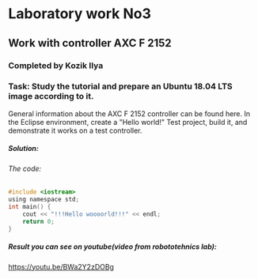 # Laboratory work No3
## Work with controller AXC F 2152
### Completed by Kozik Ilya
### Task: Study the tutorial and prepare an Ubuntu 18.04 LTS image according to it. 
General information about the AXC F 2152 controller can be found here.
In the Eclipse environment, create a "Hello world!" Test project, build it,
and demonstrate it works on a test controller.

##### Solution:
 
###### The code:
```c
#include <iostream>
using namespace std;
int main() {
	cout << "!!!Hello woooorld!!!" << endl; 
	return 0;
}
```
 
##### Result you can see on youtube(video from robototehnics lab): 
https://youtu.be/BWa2Y2zDOBg


